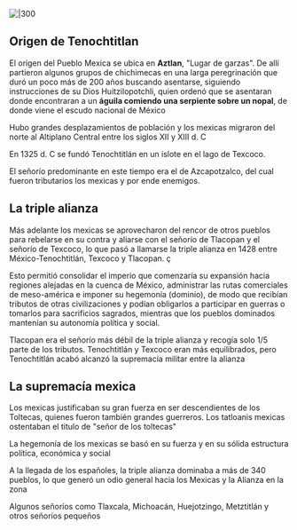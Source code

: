 ![|300](https://upload.wikimedia.org/wikipedia/commons/thumb/2/29/Codex_Osuna_Triple_Alliance.JPG/640px-Codex_Osuna_Triple_Alliance.JPG)
## Origen de Tenochtitlan

El origen del Pueblo Mexica se ubica en **Aztlan**, "Lugar de garzas". De allí partieron algunos grupos de chichimecas en una larga peregrinación que duró un poco más de 200 años buscando asentarse, siguiendo instrucciones de su Dios Huitzilopotchli, quien ordenó que se asentaran donde encontraran a un **águila comiendo una serpiente sobre un nopal**, de donde viene el escudo nacional de México

Hubo grandes desplazamientos de población y los mexicas migraron del norte al Altiplano Central entre los siglos XII y XIII d. C

En 1325 d. C se fundó Tenochtitlán en un islote en el lago de Texcoco.

El señorío predominante en este tiempo era el de Azcapotzalco, del cual fueron tributarios los mexicas y por ende enemigos.

## La triple alianza

Más adelante los mexicas se aprovecharon del rencor de otros pueblos para rebelarse en su contra y aliarse con el señorío de Tlacopan y el señorío de Texcoco, lo que pasó a llamarse la triple alianza en 1428 entre México-Tenochtitlán, Texcoco y Tlacopan. ç

Esto permitió consolidar el imperio que comenzaría su expansión hacia regiones alejadas en la cuenca de México, administrar las rutas comerciales de meso-américa e imponer su hegemonía (dominio), de modo que recibían tributos de otras civilizaciones y podían obligarlos a participar en guerras o tomarlos para sacrificios sagrados, mientras que los pueblos dominados mantenían su autonomía política y social.

Tlacopan era el señorío más débil de la triple alianza y recogía solo 1/5 parte de los tributos.
Tenochtitlán y Texcoco eran más equilibrados, pero Tenochtitlán acabó alcanzó la supremacía militar entre la alianza

## La supremacía mexica

Los mexicas justificaban su gran fuerza en ser descendientes de los Toltecas, quienes fueron también grandes guerreros. Los tatloanis mexicas ostentaban el titulo de "señor de los toltecas"

La hegemonía de los mexicas se basó en su fuerza y en su sólida estructura política, económica y social

A la llegada de los españoles, la triple alianza dominaba a más de 340 pueblos, lo que generó un odio general hacia los Mexicas y la Alianza en la zona

Algunos señoríos como Tlaxcala, Michoacán, Huejotzingo, Metztitlán y otros señoríos pequeños